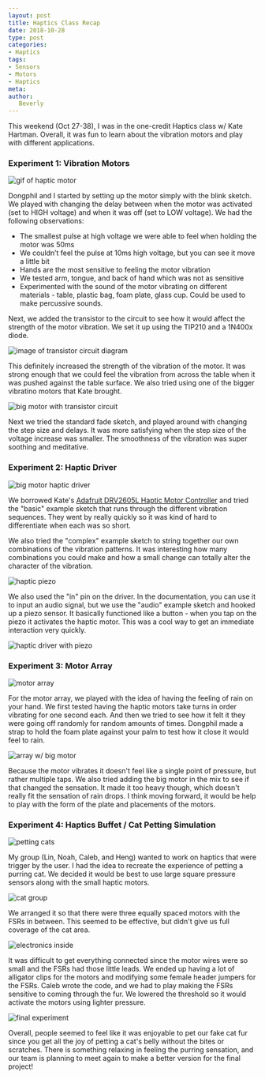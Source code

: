 ```yaml
---
layout: post
title: Haptics Class Recap
date: 2018-10-28
type: post
categories:
- Haptics
tags:
- Sensors
- Motors
- Haptics
meta:
author:
   Beverly
---
```


This weekend (Oct 27-38), I was in the one-credit Haptics class w/ Kate Hartman. Overall, it was fun to learn about the vibration motors and play with different applications.

### Experiment 1: Vibration Motors

![gif of haptic motor](/assets/haptics/haptic-motor.gif)

Dongphil and I started by setting up the motor simply with the blink sketch. We played with changing the delay between when the motor was activated (set to HIGH voltage) and when it was off (set to LOW voltage). We had the following observations:

- The smallest pulse at high voltage we were able to feel when holding the motor was 50ms  
- We couldn’t feel the pulse at 10ms high voltage, but you can see it move a little bit
- Hands are the most sensitive to feeling the motor vibration
- We tested arm, tongue, and back of hand which was not as sensitive
- Experimented with the sound of the motor vibrating on different materials - table, plastic bag, foam plate, glass cup. Could be used to make percussive sounds.

Next, we added the transistor to the circuit to see how it would affect the strength of the motor vibration. We set it up using the TIP210 and a 1N400x diode.

![image of transistor circuit diagram](/assets/haptics/haptic-transistor-circuit.png)

This definitely increased the strength of the vibration of the motor. It was strong enough that we could feel the vibration from across the table when it was pushed against the table surface. We also tried using one of the bigger vibratino motors that Kate brought.

![big motor with transistor circuit](/assets/haptics/transistor-circuit-with-big-motor.jpg)

Next we tried the standard fade sketch, and played around with changing the step size and delays. It was more satisfying when the step size of the voltage increase was smaller. The smoothness of the vibration was super soothing and meditative.

### Experiment 2: Haptic Driver

![big motor haptic driver](/assets/haptics/haptic-driver-big-motor.gif)

We borrowed Kate's [Adafruit DRV2605L Haptic Motor Controller](https://www.adafruit.com/product/2305) and tried the "basic" example sketch that runs through the different vibration sequences. They went by really quickly so it was kind of hard to differentiate when each was so short.

We also tried the "complex" example sketch to string together our own combinations of the vibration patterns. It was interesting how many combinations you could make and how a small change can totally alter the character of the vibration.

![haptic piezo](/assets/haptics/piezo-motor-tap.gif)

We also used the "in" pin on the driver. In the documentation, you can use it to input an audio signal, but we use the "audio" example sketch and hooked up a piezo sensor. It basically functioned like a button - when you tap on the piezo it activates the haptic motor. This was a cool way to get an immediate interaction very quickly.

![haptic driver with piezo](/assets/haptics/haptic-driver-piezo.jpg)

### Experiment 3: Motor Array

![motor array](/assets/haptics/motor-array-small-motors.gif)

For the motor array, we played with the idea of having the feeling of rain on your hand. We first tested having the haptic motors take turns in order vibrating for one second each. And then we tried to see how it felt it they were going off randomly for random amounts of times. Dongphil made a strap to hold the foam plate against your palm to test how it close it would feel to rain.

![array w/ big motor](/assets/haptics/motor-array-big-motor.jpg)

Because the motor vibrates it doesn't feel like a single point of pressure, but rather multiple taps. We also tried adding the big motor in the mix to see if that changed the sensation. It made it too heavy though, which doesn't really fit the sensation of rain drops. I think moving forward, it would be help to play with the form of the plate and placements of the motors.

### Experiment 4: Haptics Buffet / Cat Petting Simulation

![petting cats](/assets/haptics/petting-cat-fur-hands.gif)

My group (Lin, Noah, Caleb, and Heng) wanted to work on haptics that were trigger by the user. I had the idea to recreate the experience of petting a purring cat. We decided it would be best to use large square pressure sensors along with the small haptic motors.

![cat group](/assets/haptics/group-cat-pet-assembly.jpg)

We arranged it so that there were three equally spaced motors with the FSRs in between. This seemed to be effective, but didn't give us full coverage of the cat area.

![electronics inside](/assets/haptics/under-cat-fur-sensors.jpg)

It was difficult to get everything connected since the motor wires were so small and the FSRs had those little leads. We ended up having a lot of alligator clips for the motors and modifying some female header jumpers for the FSRs. Caleb wrote the code, and we had to play making the FSRs sensitive to coming through the fur. We lowered the threshold so it would activate the motors using lighter pressure.

![final experiment](/assets/haptics/petting-cat-fur.jpg)

Overall, people seemed to feel like it was enjoyable to pet our fake cat fur since you get all the joy of petting a cat's belly without the bites or scratches. There is something relaxing in feeling the purring sensation, and our team is planning to meet again to make a better version for the final project!
